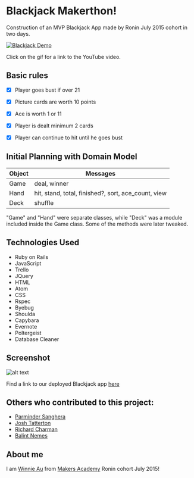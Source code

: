 Blackjack Makerthon!
===

Construction of an MVP Blackjack App made by Ronin July 2015 cohort in two days. 

[![Blackjack Demo](https://j.gifs.com/m894NJ.gif)](https://youtu.be/76VCk903ypk)

Click on the gif for a link to the YouTube video.


Basic rules
---

- [x] Player goes bust if over 21
- [x] Picture cards are worth 10 points
- [x] Ace is worth 1 or 11
- [x] Player is dealt minimum 2 cards
- [x] Player can continue to hit until he goes bust


Initial Planning with Domain Model
---
|   Object   |                        Messages                            |
|------------|------------------------------------------------------------|
|    Game    |                      deal, winner                          |
|    Hand    |    hit, stand, total, finished?, sort, ace_count, view     |
|    Deck    |                        shuffle                             |


"Game" and "Hand" were separate classes, while "Deck" was a module included inside the Game class. Some of the methods were later tweaked. 


Technologies Used
---

- Ruby on Rails
- JavaScript
- Trello
- JQuery
- HTML
- Atom
- CSS
- Rspec
- Byebug
- Shoulda
- Capybara
- Evernote 
- Poltergeist
- Database Cleaner


Screenshot
---

![alt text](https://github.com/winnieau/blackjack/blob/master/app/assets/images/blackjack_screenshot.png)


Find a link to our deployed Blackjack app [here](https://pure-refuge-7844.herokuapp.com/)

Others who contributed to this project: 
---

* [Parminder Sanghera](https://github.com/ajitsy)
* [Josh Tatterton](https://github.com/JoshuaTatterton)
* [Richard Charman](https://github.com/RichardCharman)
* [Balint Nemes](https://github.com/squarebe)


About me 
---

I am [Winnie Au](https://github.com/winnieau) from [Makers Academy](http://www.makersacademy.com/) Ronin cohort July 2015!

